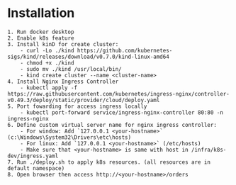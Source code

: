# Installation
    1. Run docker desktop
    2. Enable k8s feature
    3. Install kinD for create cluster:
        - curl -Lo ./kind https://github.com/kubernetes-sigs/kind/releases/download/v0.7.0/kind-linux-amd64
        - chmod +x ./kind
        - sudo mv ./kind /usr/local/bin/
        - kind create cluster --name <cluster-name>
    4. Install Nginx Ingress Controller
        - kubectl apply -f https://raw.githubusercontent.com/kubernetes/ingress-nginx/controller-v0.49.3/deploy/static/provider/cloud/deploy.yaml
    5. Port fowarding for access ingress locally
        - kubectl port-forward service/ingress-nginx-controller 80:80 -n ingress-nginx
    6. Define custom virtual server name for nginx ingress controller:
        - For window: Add `127.0.0.1 <your-hostname>` (c:\Windows\System32\Drivers\etc\hosts)
        - For linux: Add `127.0.0.1 <your-hostname>` (/etc/hosts)
        - Make sure that <your-hostname> is same with host in /infra/k8s-dev/ingress.yaml
    7. Run ./deploy.sh to apply k8s resources. (all resources are in default namespace)
    8. Open browser then access http://<your-hostname>/orders